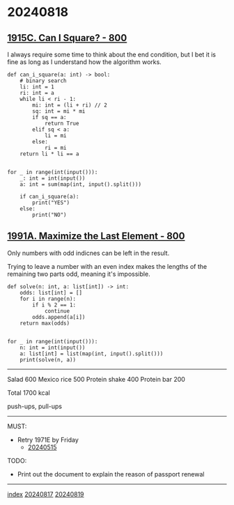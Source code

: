 <head><meta name="viewport" content="width=device-width, initial-scale=1.0, user-scalable=yes" /><meta charset="UTF-8"></head>

# 20240818

## [1915C. Can I Square? - 800](https://codeforces.com/problemset/problem/1915/C)

I always require some time to think about the end condition, but I bet it is fine as long as I understand how the algorithm works.

```
def can_i_square(a: int) -> bool:
    # binary search
    li: int = 1
    ri: int = a
    while li < ri - 1:
        mi: int = (li + ri) // 2
        sq: int = mi * mi
        if sq == a:
            return True
        elif sq < a:
            li = mi
        else:
            ri = mi
    return li * li == a


for _ in range(int(input())):
    _: int = int(input())
    a: int = sum(map(int, input().split()))

    if can_i_square(a):
        print("YES")
    else:
        print("NO")
```

## [1991A. Maximize the Last Element - 800](https://codeforces.com/problemset/problem/1991/A)

Only numbers with odd indicnes can be left in the result.

Trying to leave a number with an even index makes the lengths of the remaining two parts odd, meaning it\'s impossible.

```
def solve(n: int, a: list[int]) -> int:
    odds: list[int] = []
    for i in range(n):
        if i % 2 == 1:
            continue
        odds.append(a[i])
    return max(odds)


for _ in range(int(input())):
    n: int = int(input())
    a: list[int] = list(map(int, input().split()))
    print(solve(n, a))
```

---

Salad 600
Mexico rice 500
Protein shake 400
Protein bar 200

Total 1700 kcal

push-ups, pull-ups

---

MUST:

- Retry 1971E by Friday
	- [20240515](../05/20240515.html)

TODO:

- Print out the document to explain the reason of passport renewal

---

[index](../../index.html)
[20240817](20240817.html)
[20240819](20240819.html)
